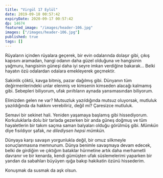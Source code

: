 ```yaml
---
title: "Virgül 17 Eylül"
date: 2019-09-18 00:57:42
expiryDate: 2020-09-17 00:57:42
dp: 14674
featured_image: "/images/header-106.jpg"
images: ["/images/header-106.jpg"]
published: true
tags: []
---
```




Rüyaların içinden rüyalara geçerek, bir evin odalarında dolaşır gibi, çıkış
kapısını aramadan, hangi odanın daha güzel olduğuna ve hangisinin yağmuru,
hangisinin güneşi daha iyi seyre imkan verdiğine bakarak... Belki hayatın özü
odalardan odalara emekleyerek geçmektir.

Sakinlik çöktü, kavga bitmiş, pazar dağılmış gibi. Dünyanın tüm
değirmenlerindeki unlar elenmiş ve kimsenin kimseden alacağı kalmamış gibi.
Sebepleri biliyorum, ufak pırıltıların aynada yansımasından biliyorum.

Elimizden gelen ne var? Mutsuzluk yazıldığında mutsuz oluyorsak, mutluluk
yazıldığında da hakkını verebiliriz, değil mi? Çaresizce mutluluk.

Semavi bir sekinet hali. Yeniden yaşamaya başlamış gibi hissediyorum.
Korkuluklarla dolu bir tarlada gezerken bir anda güneş doğmuş ve tüm
hayaletlerin bir takım saçma saman balyaları olduğu görülmüş gibi. *Mümkün* diye
fısıldıyor şafak, *ne dilediysen hepsi mümkün.*

Dünyaya karşı savaşın yorgunlukla değil, bir omuz silkmeyle sonuçlanmasına
memnunum. Dünya benimle savaşmaya devam edecek, belki de girdiğim ve çıktığım
bataklar hürmetine artık daha merhametli davranır ve bir kenarda, kendi gümüşten
ufak süslemelerimi yaparken bir yandan da sabahları büyüyen ışığa bakıp
hakikatin özünü hissederim.

Konuşmak da susmak da aşk olsun. 


